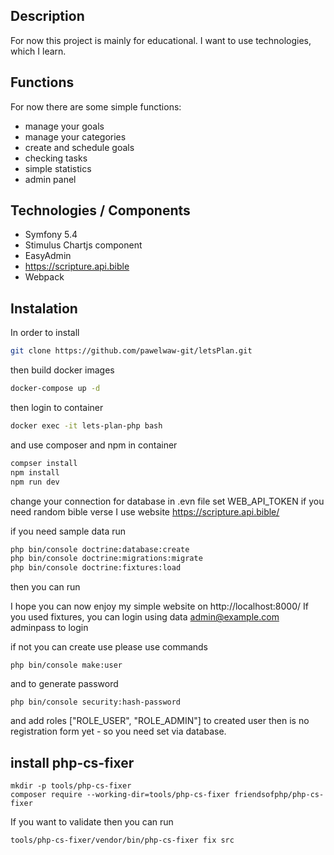 Description
------------

For now this project is mainly for educational.
I want to use technologies, which I learn.

Functions
----------------

For now there are some simple functions:
- manage your goals
- manage your categories
- create and schedule goals
- checking tasks
- simple statistics
- admin panel

Technologies / Components
----------------
- Symfony 5.4
- Stimulus Chartjs component
- EasyAdmin
- https://scripture.api.bible
- Webpack


Instalation
----------------

In order to install

```sh
git clone https://github.com/pawelwaw-git/letsPlan.git
```

then build docker images

```sh
docker-compose up -d
```

then login to container
```sh
docker exec -it lets-plan-php bash
```

and use composer and npm in container

```sh
compser install 
npm install
npm run dev
```

change your connection for database in .evn file
set WEB_API_TOKEN if you need random bible verse
I use website https://scripture.api.bible/


if you need sample data run 

```sh
php bin/console doctrine:database:create
php bin/console doctrine:migrations:migrate
php bin/console doctrine:fixtures:load
```

then you can run 

I hope you can now enjoy my simple website on http://localhost:8000/
If you used fixtures, you can login using data 
admin@example.com
adminpass to login

if not you can create use 
please use commands 

```
php bin/console make:user
```

and to generate password

```
php bin/console security:hash-password
```

and add roles ["ROLE_USER", "ROLE_ADMIN"] to created user
then is no registration form yet - so you need set via database.

## install php-cs-fixer

```
mkdir -p tools/php-cs-fixer
composer require --working-dir=tools/php-cs-fixer friendsofphp/php-cs-fixer
```

If you want to validate then you can run 

```
tools/php-cs-fixer/vendor/bin/php-cs-fixer fix src
```
